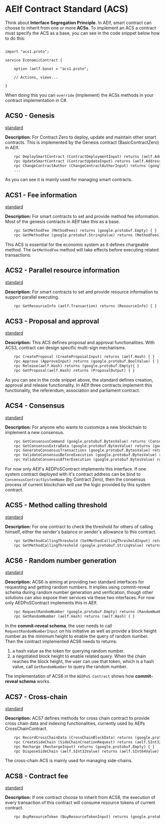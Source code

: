 # AElf Contract Standard (ACS)

Think about **Interface Segregation Principle**. In AElf, smart contract can choose to inherit from one or more **ACSs**. To implement an ACS a contract must specify the ACS as a base, you can see in the code snippet below how to do this:

```Proto

import "acs1.proto";

service EconomicContract {

    option (aelf.base) = "acs1.proto";

    // Actions, views...

}
```

When doing this you can `override` (implement) the ACSs methods in your contract implementation in C#.

## ACS0 - Genesis

[standard](https://github.com/AElfProject/AElf/blob/dev/protobuf/acs0.proto)

**Description:** For Contract Zero to deploy, update and maintain other smart contracts. This is implemented by the Genesis contract (BasicContractZero) in AElf.

``` Protobuf
    rpc DeploySmartContract (ContractDeploymentInput) returns (aelf.Address) { }
    rpc UpdateSmartContract (ContractUpdateInput) returns (aelf.Address) { }
    rpc ChangeContractAuthor (ChangeContractAuthorInput) returns (google.protobuf.Empty { }
    ...
```

As you can see it is mainly used for managing smart contracts.

## ACS1 - Fee information

[standard](https://github.com/AElfProject/AElf/blob/dev/protobuf/acs1.proto)

**Description:** For smart contracts to set and provide method fee information. Most of the genesis contracts in AElf take this as a base.

```Protobuf
    rpc SetMethodFee (MethodFees) returns (google.protobuf.Empty) { }
    rpc GetMethodFee (google.protobuf.StringValue) returns (MethodFees) { }
```

This ACS is essential for the economic system as it defines chargeable method. The `GetMethodFee` method will take effects before executing related transactions.

## ACS2 - Parallel resource information

[standard](https://github.com/AElfProject/AElf/blob/dev/protobuf/acs2.proto)

**Description:**
For smart contracts to set and provide resource information to support parallel executing.

```Protobuf
    rpc GetResourceInfo (aelf.Transaction) returns (ResourceInfo) { }
```

## ACS3 - Proposal and approval

[standard](https://github.com/AElfProject/AElf/blob/dev/protobuf/acs3.proto)

**Description:** This ACS defines proposal and approval functionalities. With ACS3, contract can design specific multi-sign mechanisms.


``` Protobuf
    rpc CreateProposal (CreateProposalInput) returns (aelf.Hash) { }
    rpc Approve (ApproveInput) returns (google.protobuf.BoolValue) { }
    rpc Release(aelf.Hash) returns (google.protobuf.Empty){ }
    rpc GetProposal(aelf.Hash) returns (ProposalOutput) { }
```

As you can see in the code snippet above, the standard defines creation, approval and release functionality. In AElf three contracts implement this functionality, the referendum, association and parliament contract. 


## ACS4 - Consensus

[standard](https://github.com/AElfProject/AElf/blob/dev/protobuf/acs4.proto)

**Description:** For anyone who wants to customize a new blockchain to implement a new consensus.

```Protobuf
    rpc GetConsensusCommand (google.protobuf.BytesValue) returns (ConsensusCommand) { }
    rpc GetConsensusExtraData (google.protobuf.BytesValue) returns (google.protobuf.BytesValue) { }
    rpc GenerateConsensusTransactions (google.protobuf.BytesValue) returns (TransactionList) { }
    rpc ValidateConsensusBeforeExecution (google.protobuf.BytesValue) returns (ValidationResult) { }
    rpc ValidateConsensusAfterExecution (google.protobuf.BytesValue) returns (ValidationResult) { }
```

For now only AElf's AEDPoSContract implements this interface. If one system contract deployed with it's contract address can be bind to `ConsensusContractSystemName` (by Contract Zero), then the consensus process of current blockchain will use the logic provided by this system contract.

## ACS5 - Method calling threshold

[standard](https://github.com/AElfProject/AElf/blob/dev/protobuf/acs5.proto)

**Description:** For one contract to check the threshold for others of calling himself, either the sender's balance or sender's allowance to this contract.

```Protobuf
    rpc SetMethodCallingThreshold (SetMethodCallingThresholdInput) returns (google.protobuf.Empty) { }
    rpc GetMethodCallingThreshold (google.protobuf.StringValue) returns (MethodCallingThreshold) { }
```

## ACS6 - Random number generation

[standard](https://github.com/AElfProject/AElf/blob/dev/protobuf/acs6.proto)

**Description:** ACS6 is aiming at providing two standard interfaces for requesting and getting random numbers. It implies using commit-reveal schema during random number generation and verification, though other solutions can also expose their services via these two interfaces. For now only AEDPoSContract implements this in AElf.

```Protobuf
    rpc RequestRandomNumber (google.protobuf.Empty) returns (RandomNumberOrder) { }
    rpc GetRandomNumber (aelf.Hash) returns (aelf.Hash) { }
```

In the **commit-reveal schema**, the user needs to call `RequestRandomNumberInput` on his initiative as well as provide a block height number as the minimum height to enable the query of random number. Then the contract implemented ACS6 needs to returns:
1) a hash value as the token for querying random number.
2) a negotiated block height to enable related query. When the chain reaches the block height, the user can use that token, which is a hash value, call `GetRandomNumber` to query the random number.

The implementation of ACS6 in the `AEDPoS Contract` shows how **commit-reveal schema** works.

## ACS7 - Cross-chain

[standard](https://github.com/AElfProject/AElf/blob/dev/protobuf/acs7.proto)

**Description:**
ACS7 defines methods for cross chain contract to provide cross chain data and indexing functionalities, currently used by AElfs CrossChainContract.

```Protobuf
    rpc RecordCrossChainData (CrossChainBlockData) returns (google.protobuf.Empty) { }
    rpc CreateSideChain (SideChainCreationRequest) returns (aelf.SInt32Value) { }
    rpc Recharge (RechargeInput) returns (google.protobuf.Empty) { }
    rpc DisposeSideChain (aelf.SInt32Value) returns (aelf.SInt64Value) { }
```

The cross-chain ACS is mainly used for managing side-chains.

## ACS8 - Contract fee

[standard](https://github.com/AElfProject/AElf/blob/dev/protobuf/acs8.proto)

**Description:**
If one contract choose to inherit from ACS8, the execution of every transaction of this contract will consume resource tokens of current contract.

``` Protobuf
    rpc BuyResourceToken (BuyResourceTokenInput) returns (google.protobuf.Empty) { }
```